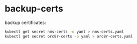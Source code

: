 # backup-certs

backup certificates:
```bash
kubectl get secret nms-certs -o yaml > nms-certs.yaml
kubectl get secret orc8r-certs -o yaml > orc8r-certs.yaml
```



